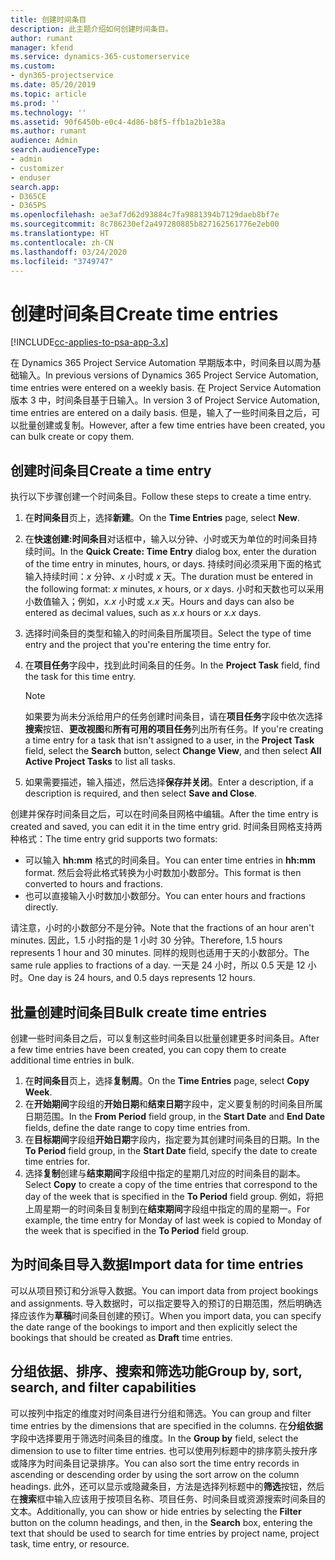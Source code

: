 ```yaml
---
title: 创建时间条目
description: 此主题介绍如何创建时间条目。
author: rumant
manager: kfend
ms.service: dynamics-365-customerservice
ms.custom:
- dyn365-projectservice
ms.date: 05/20/2019
ms.topic: article
ms.prod: ''
ms.technology: ''
ms.assetid: 90f6450b-e0c4-4d86-b8f5-ffb1a2b1e38a
ms.author: rumant
audience: Admin
search.audienceType:
- admin
- customizer
- enduser
search.app:
- D365CE
- D365PS
ms.openlocfilehash: ae3af7d62d93884c7fa9881394b7129daeb8bf7e
ms.sourcegitcommit: 8c786230ef2a497280885b827162561776e2eb00
ms.translationtype: HT
ms.contentlocale: zh-CN
ms.lasthandoff: 03/24/2020
ms.locfileid: "3749747"
---
```

# <a name="create-time-entries"></a><span data-ttu-id="620e3-103">创建时间条目</span><span class="sxs-lookup"><span data-stu-id="620e3-103">Create time entries</span></span>

[!INCLUDE[cc-applies-to-psa-app-3.x](../includes/cc-applies-to-psa-app-3x.md)]

<span data-ttu-id="620e3-104">在 Dynamics 365 Project Service Automation 早期版本中，时间条目以周为基础输入。</span><span class="sxs-lookup"><span data-stu-id="620e3-104">In previous versions of Dynamics 365 Project Service Automation, time entries were entered on a weekly basis.</span></span> <span data-ttu-id="620e3-105">在 Project Service Automation 版本 3 中，时间条目基于日输入。</span><span class="sxs-lookup"><span data-stu-id="620e3-105">In version 3 of Project Service Automation, time entries are entered on a daily basis.</span></span> <span data-ttu-id="620e3-106">但是，输入了一些时间条目之后，可以批量创建或复制。</span><span class="sxs-lookup"><span data-stu-id="620e3-106">However, after a few time entries have been created, you can bulk create or copy them.</span></span>

## <a name="create-a-time-entry"></a><span data-ttu-id="620e3-107">创建时间条目</span><span class="sxs-lookup"><span data-stu-id="620e3-107">Create a time entry</span></span>

<span data-ttu-id="620e3-108">执行以下步骤创建一个时间条目。</span><span class="sxs-lookup"><span data-stu-id="620e3-108">Follow these steps to create a time entry.</span></span>

1. <span data-ttu-id="620e3-109">在**时间条目**页上，选择**新建**。</span><span class="sxs-lookup"><span data-stu-id="620e3-109">On the **Time Entries** page, select **New**.</span></span>
2. <span data-ttu-id="620e3-110">在**快速创建:时间条目**对话框中，输入以分钟、小时或天为单位的时间条目持续时间。</span><span class="sxs-lookup"><span data-stu-id="620e3-110">In the **Quick Create: Time Entry** dialog box, enter the duration of the time entry in minutes, hours, or days.</span></span> <span data-ttu-id="620e3-111">持续时间必须采用下面的格式输入持续时间：*x* 分钟、*x* 小时或 *x* 天。</span><span class="sxs-lookup"><span data-stu-id="620e3-111">The duration must be entered in the following format: *x* minutes, *x* hours, or *x* days.</span></span> <span data-ttu-id="620e3-112">小时和天数也可以采用小数值输入；例如，*x.x* 小时或 *x.x* 天。</span><span class="sxs-lookup"><span data-stu-id="620e3-112">Hours and days can also be entered as decimal values, such as *x.x* hours or *x.x* days.</span></span>
3. <span data-ttu-id="620e3-113">选择时间条目的类型和输入的时间条目所属项目。</span><span class="sxs-lookup"><span data-stu-id="620e3-113">Select the type of time entry and the project that you're entering the time entry for.</span></span>
4. <span data-ttu-id="620e3-114">在**项目任务**字段中，找到此时间条目的任务。</span><span class="sxs-lookup"><span data-stu-id="620e3-114">In the **Project Task** field, find the task for this time entry.</span></span>

    > [!NOTE]
    > <span data-ttu-id="620e3-115">如果要为尚未分派给用户的任务创建时间条目，请在**项目任务**字段中依次选择**搜索**按钮、**更改视图**和**所有可用的项目任务**列出所有任务。</span><span class="sxs-lookup"><span data-stu-id="620e3-115">If you're creating a time entry for a task that isn't assigned to a user, in the **Project Task** field, select the **Search** button, select **Change View**, and then select **All Active Project Tasks** to list all tasks.</span></span>

5. <span data-ttu-id="620e3-116">如果需要描述，输入描述，然后选择**保存并关闭**。</span><span class="sxs-lookup"><span data-stu-id="620e3-116">Enter a description, if a description is required, and then select **Save and Close**.</span></span>

<span data-ttu-id="620e3-117">创建并保存时间条目之后，可以在时间条目网格中编辑。</span><span class="sxs-lookup"><span data-stu-id="620e3-117">After the time entry is created and saved, you can edit it in the time entry grid.</span></span> <span data-ttu-id="620e3-118">时间条目网格支持两种格式：</span><span class="sxs-lookup"><span data-stu-id="620e3-118">The time entry grid supports two formats:</span></span>

- <span data-ttu-id="620e3-119">可以输入 **hh:mm** 格式的时间条目。</span><span class="sxs-lookup"><span data-stu-id="620e3-119">You can enter time entries in **hh:mm** format.</span></span> <span data-ttu-id="620e3-120">然后会将此格式转换为小时数加小数部分。</span><span class="sxs-lookup"><span data-stu-id="620e3-120">This format is then converted to hours and fractions.</span></span>
- <span data-ttu-id="620e3-121">也可以直接输入小时数加小数部分。</span><span class="sxs-lookup"><span data-stu-id="620e3-121">You can enter hours and fractions directly.</span></span>

<span data-ttu-id="620e3-122">请注意，小时的小数部分不是分钟。</span><span class="sxs-lookup"><span data-stu-id="620e3-122">Note that the fractions of an hour aren't minutes.</span></span> <span data-ttu-id="620e3-123">因此，1.5 小时指的是 1 小时 30 分钟。</span><span class="sxs-lookup"><span data-stu-id="620e3-123">Therefore, 1.5 hours represents 1 hour and 30 minutes.</span></span> <span data-ttu-id="620e3-124">同样的规则也适用于天的小数部分。</span><span class="sxs-lookup"><span data-stu-id="620e3-124">The same rule applies to fractions of a day.</span></span> <span data-ttu-id="620e3-125">一天是 24 小时，所以 0.5 天是 12 小时。</span><span class="sxs-lookup"><span data-stu-id="620e3-125">One day is 24 hours, and 0.5 days represents 12 hours.</span></span>

## <a name="bulk-create-time-entries"></a><span data-ttu-id="620e3-126">批量创建时间条目</span><span class="sxs-lookup"><span data-stu-id="620e3-126">Bulk create time entries</span></span>

<span data-ttu-id="620e3-127">创建一些时间条目之后，可以复制这些时间条目以批量创建更多时间条目。</span><span class="sxs-lookup"><span data-stu-id="620e3-127">After a few time entries have been created, you can copy them to create additional time entries in bulk.</span></span>

1. <span data-ttu-id="620e3-128">在**时间条目**页上，选择**复制周**。</span><span class="sxs-lookup"><span data-stu-id="620e3-128">On the **Time Entries** page, select **Copy Week**.</span></span>
2. <span data-ttu-id="620e3-129">在**开始期间**字段组的**开始日期**和**结束日期**字段中，定义要复制的时间条目所属日期范围。</span><span class="sxs-lookup"><span data-stu-id="620e3-129">In the **From Period** field group, in the **Start Date** and **End Date** fields, define the date range to copy time entries from.</span></span>
3. <span data-ttu-id="620e3-130">在**目标期间**字段组**开始日期**字段内，指定要为其创建时间条目的日期。</span><span class="sxs-lookup"><span data-stu-id="620e3-130">In the **To Period** field group, in the **Start Date** field, specify the date to create time entries for.</span></span>
4. <span data-ttu-id="620e3-131">选择**复制**创建与**结束期间**字段组中指定的星期几对应的时间条目的副本。</span><span class="sxs-lookup"><span data-stu-id="620e3-131">Select **Copy** to create a copy of the time entries that correspond to the day of the week that is specified in the **To Period** field group.</span></span> <span data-ttu-id="620e3-132">例如，将把上周星期一的时间条目复制到在**结束期间**字段组中指定的周的星期一。</span><span class="sxs-lookup"><span data-stu-id="620e3-132">For example, the time entry for Monday of last week is copied to Monday of the week that is specified in the **To Period** field group.</span></span>

## <a name="import-data-for-time-entries"></a><span data-ttu-id="620e3-133">为时间条目导入数据</span><span class="sxs-lookup"><span data-stu-id="620e3-133">Import data for time entries</span></span>

<span data-ttu-id="620e3-134">可以从项目预订和分派导入数据。</span><span class="sxs-lookup"><span data-stu-id="620e3-134">You can import data from project bookings and assignments.</span></span> <span data-ttu-id="620e3-135">导入数据时，可以指定要导入的预订的日期范围，然后明确选择应该作为**草稿**时间条目创建的预订。</span><span class="sxs-lookup"><span data-stu-id="620e3-135">When you import data, you can specify the date range of the bookings to import and then explicitly select the bookings that should be created as **Draft** time entries.</span></span>

## <a name="group-by-sort-search-and-filter-capabilities"></a><span data-ttu-id="620e3-136">分组依据、排序、搜索和筛选功能</span><span class="sxs-lookup"><span data-stu-id="620e3-136">Group by, sort, search, and filter capabilities</span></span>

<span data-ttu-id="620e3-137">可以按列中指定的维度对时间条目进行分组和筛选。</span><span class="sxs-lookup"><span data-stu-id="620e3-137">You can group and filter time entries by the dimensions that are specified in the columns.</span></span> <span data-ttu-id="620e3-138">在**分组依据**字段中选择要用于筛选时间条目的维度。</span><span class="sxs-lookup"><span data-stu-id="620e3-138">In the **Group by** field, select the dimension to use to filter time entries.</span></span> <span data-ttu-id="620e3-139">也可以使用列标题中的排序箭头按升序或降序为时间条目记录排序。</span><span class="sxs-lookup"><span data-stu-id="620e3-139">You can also sort the time entry records in ascending or descending order by using the sort arrow on the column headings.</span></span> <span data-ttu-id="620e3-140">此外，还可以显示或隐藏条目，方法是选择列标题中的**筛选**按钮，然后在**搜索**框中输入应该用于按项目名称、项目任务、时间条目或资源搜索时间条目的文本。</span><span class="sxs-lookup"><span data-stu-id="620e3-140">Additionally, you can show or hide entries by selecting the **Filter** button on the column headings, and then, in the **Search** box, entering the text that should be used to search for time entries by project name, project task, time entry, or resource.</span></span>
